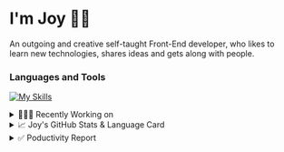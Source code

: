 # I'm Joy 👋🏻

An outgoing and creative self-taught Front-End developer, who likes to learn new technologies, shares ideas and gets along with people.

### Languages and Tools

[![My Skills](https://skillicons.dev/icons?i=js,html,css,react,redux,sass,styledcomponents,bootstrap,tailwind,firebase,git)](https://skillicons.dev)



<details>
<summary>👩🏻‍💻 Recently Working on</summary>

<br>

[![ReadMe Card](https://github-readme-stats.vercel.app/api/pin/?username=Joy-port&repo=joyup&theme=ayu-mirage)](https://github.com/Joy-port/joyup)


[![ReadMe Card](https://github-readme-stats.vercel.app/api/pin/?username=Joy-port&repo=taiwan-Ubiker&theme=ayu-mirage)](https://github.com/Joy-port/taiwan-Ubiker)

[![ReadMe Card](https://github-readme-stats.vercel.app/api/pin/?username=Joy-port&repo=week6-exhibinection&theme=ayu-mirage)](https://github.com/Joy-port/week6-exhibinection)
</details>

<details>
<summary>📈  Joy's GitHub Stats & Language Card</summary>
</br>

<p align="left"> <img src="https://github-readme-stats.vercel.app/api/top-langs/?username=Joy-port&layout=compact&langs_count=4&theme=ayu-mirage" alt="Top Languages Card" />

</br>

<p align="left"> <img src="https://github-readme-stats.vercel.app/api?username=Joy-port&count_private=true&show_icons=true&theme=ayu-mirage" alt="GitHub Stats" />

</details>


<details>
<summary>✅ Poductivity Report</summary>

</br>

<!-- TODO-IST:START -->
🏆  4,879 Karma Points           
🌸  Completed 0 tasks today           
✅  Completed 332 tasks so far           
⏳  Longest streak is 3 days
<!-- TODO-IST:END -->


<!--START_SECTION:waka-->

```text
TypeScript        24 hrs 11 mins  ████████████████████▓░░░░   82.49 %
JavaScript        3 hrs 47 mins   ███▒░░░░░░░░░░░░░░░░░░░░░   12.94 %
GraphQL           42 mins         ▓░░░░░░░░░░░░░░░░░░░░░░░░   02.43 %
JSON              18 mins         ▒░░░░░░░░░░░░░░░░░░░░░░░░   01.08 %
YAML              12 mins         ▒░░░░░░░░░░░░░░░░░░░░░░░░   00.72 %
XML               5 mins          ░░░░░░░░░░░░░░░░░░░░░░░░░   00.31 %
```

<!--END_SECTION:waka-->


</details>
